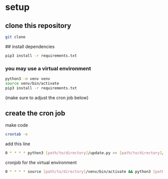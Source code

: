 # setup

## clone this repository

```bash
git clone
```

## install dependencies

```bash
pip3 install -r requirements.txt
```

### you may use a virtual environment

```bash
python3 -m venv venv
source venv/bin/activate
pip3 install -r requirements.txt
```

(make sure to adjust the cron job below)

## create the cron job

make code 
```bash
crontab -e
```

add this line


```bash
0 * * * * python3 [path/to/directory]/update.py >> [path/to/directory]/update.log 2>&1
```

cronjob for the virtual environment

```bash
0 * * * * source [path/to/directory]/venv/bin/activate && python3 [path/to/directory]/update.py >> [path/to/directory]/update.log 2>&1
```



